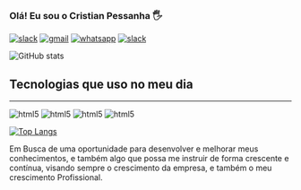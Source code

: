 ### Olá! Eu sou o Cristian Pessanha 🖐️


[![slack](https://img.shields.io/badge/LinkedIn-0077B5?style=for-the-badge&logo=linkedin&logoColor=white)](https://acmeco.slack.com/team/U024PD5HX6Z)
[![gmail](https://img.shields.io/badge/Gmail-D14836?style=for-the-badge&logo=gmail&logoColor=white)](https://mail.google.com/mail/u/cristianpl4y@gmail.com)
[![whatsapp](https://img.shields.io/badge/WhatsApp-25D366?style=for-the-badge&logo=whatsapp&logoColor=white)](https://api.whatsapp.com/send?phone=5555997101586&text=Ol%C3%A1%2C%20vim%20do%20seu%20github!)
[![slack](https://img.shields.io/badge/Slack-4A154B?style=for-the-badge&logo=slack&logoColor=white)](https://acmeco.slack.com/team/U024PD5HX6Z)

![GitHub stats](https://github-readme-stats.vercel.app/api?username=cristianpl4y&show_icons=true&theme=github_dark)

## Tecnologias que uso no meu dia 
<div style="display: inline_block"><hr>
  <img src="https://img.shields.io/badge/HTML5-E34F26?style=for-the-badge&logo=html5&logoColor=white" alt="html5">
  <img src="https://img.shields.io/badge/CSS3-1572B6?style=for-the-badge&logo=css3&logoColor=white" alt="html5">
  <img src="https://img.shields.io/badge/JavaScript-F7DF1E?style=for-the-badge&logo=javascript&logoColor=black" alt="html5">
  <img src="https://img.shields.io/badge/PHP-777BB4?style=for-the-badge&logo=php&logoColor=white" alt="html5">
</div> 

[![Top Langs](https://github-readme-stats.vercel.app/api/top-langs/?username=cristianpl4y&layout=compact)](https://github.com/cristianpl4y/github-readme-stats)

Em Busca de uma oportunidade para desenvolver e melhorar meus conhecimentos, e também algo que possa me instruir de forma crescente e contínua, visando sempre o crescimento da empresa, e também o meu crescimento Profissional.
